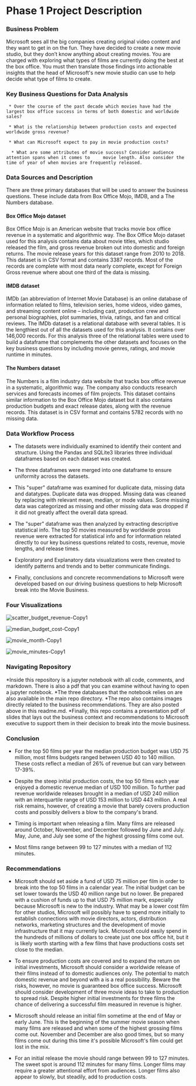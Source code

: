 # Phase 1 Project Description


### Business Problem

Microsoft sees all the big companies creating original video content and they want to get in on the fun. They have decided to create a new movie studio, but they don’t know anything about creating movies. You are charged with exploring what types of films are currently doing the best at the box office. You must then translate those findings into actionable insights that the head of Microsoft's new movie studio can use to help decide what type of films to create.


### Key Business Questions for Data Analysis

     * Over the course of the past decade which movies have had the largest box office success in terms of both domestic and worldwide sales?

     * What is the relationship between production costs and expected worldwide gross revenue?

     * What can Microsoft expect to pay in movie production costs?

      * What are some attributes of movie success? Consider audience attention spans when it comes to     movie length. Also consider the time of year of when movies are frequently released.


### Data Sources and Description

There are three primary databases that will be used to answer the business questions. These include data from Box Office Mojo, IMDB, and a The Numbers database.

#### Box Office Mojo dataset 

Box Office Mojo is an American website that tracks movie box office revenue in a systematic and algorithmic way. The Box Office Mojo dataset used for this analysis contains data about movie titles, which studio released the film, and gross revenue broken out into domestic and foreign returns.  The movie release years for this dataset range from 2010 to 2018. This dataset is in CSV format and contains 3387 records. Most of the records are complete with most data nearly complete, except for Foreign Gross revenue where about one third of the data is missing.  

#### IMDB dataset

IMDb (an abbreviation of Internet Movie Database) is an online database of information related to films, television series, home videos, video games, and streaming content online – including cast, production crew and personal biographies, plot summaries, trivia, ratings, and fan and critical reviews. The IMDb dataset is a relational database with several tables. It is the lengthiest out of all the datasets used for this analysis. It contains over 146,000 records. For this analysis three of the relational tables were used to build a dataframe that complements the other datasets and focuses on the key business questions by including movie genres, ratings, and movie runtime in minutes.  

#### The Numbers dataset

The Numbers is a film industry data website that tracks box office revenue in a systematic, algorithmic way. The company also conducts research services and forecasts incomes of film projects. This dataset contains similar information to the Box Office Mojo dataset but it also contains production budgets and exact release dates, along with the revenue records. This dataset is in CSV format and contains 5782 records with no missing data. 

### Data Workflow Process

* The datasets were individually examined to identify their content and structure. Using the Pandas and SQLite3 libraries three individual dataframes based on each dataset was created. 


* The three dataframes were merged into one dataframe to ensure uniformity across the datasets. 


* This "super" dataframe was examined for duplicate data, missing data and datatypes. Duplicate data was dropped. Missing data was cleaned by replacing with relevant mean, median, or mode values. Some missing data was categorized as missing and other missing data was dropped if it did not greatly affect the overall data spread.  


* The "super" dataframe was then analyzed by extracting descriptive statistical info. The top 50 movies measured by worldwide gross revenue were extracted for statistical info and for information related directly to our key business questions related to costs, revenue, movie lengths, and release times. 


* Exploratory and Explanatory data visualizations were then created to identify patterns and trends and to better communicate findings. 


* Finally, conclusions and concrete recommendations to Microsoft were developed based on our driving business questions to help Microsoft break into the Movie Business. 


### Four Visualizations

![scatter_budget_revenue-Copy1](https://user-images.githubusercontent.com/104652254/179293290-0da281ae-9587-411c-9421-56cff9ddaab1.png)

![median_budget_cost-Copy1](https://user-images.githubusercontent.com/104652254/179293311-808be293-392b-4a08-9c1b-c77243e520e5.png)

![movie_month-Copy1](https://user-images.githubusercontent.com/104652254/179293329-ec56a21d-3d6d-4637-8c89-c9b4636b5ed1.png)

![movie_minutes-Copy1](https://user-images.githubusercontent.com/104652254/179293338-b638610c-33b1-4e88-a034-54ce9bae65fc.png)


### Navigating Repository

*Inside this repository is a jupyter notebook with all code, comments, and markdown. There is also a pdf that you can examine without having to open a jupyter notebook.
*The three databases that the notebook relies on are also available in the main repo directory. 
*The repo also contains images directly related to the business recommendations. They are also posted above in this readme.md.
*Finally, this repo contains a presentation pdf of slides that lays out the business context and recommendations to Microsoft executive to support them in their decision to break into the movie business. 


### Conclusion


* For the top 50 films per year the median production budget was USD 75 million, most films budgets ranged between USD 40 to 140 million. These costs reflect a median of 26% of revenue but can vary between 17-39%. 


* Despite the steep initial production costs, the top 50 films each year enjoyed a domestic revenue median of USD 100 million. To further pad revenue worldwide releases brought in a median of USD 240 million with an interquartile range of USD 153 million to USD 443 million. A real risk remains, however, of creating a movie that barely covers production costs and possibly delivers a blow to the company's brand. 


* Timing is important when releasing a film. Many films are released around October, November, and December followed by June and July. May, June, and July see some of the highest grossing films come out. 


* Most films range between 99 to 127 minutes with a median of 112 minutes.

### Recommendations


* Microsoft should set aside a fund of USD 75 million per film in order to break into the top 50 films in a calendar year. The initial budget can be set lower towards the USD 40 million range but no lower. Be prepared with a cushion of funds up to that USD 75 million mark, especially because Microsoft is new to the industry. What may be a lower cost film for other studios, Microsoft will possibly have to spend more initially to establish connections with movie directors, actors, distribution networks, marketing structures and the development of movie infrastructure that it may currently lack. Microsoft could easily spend in the hundreds of millions of dollars to create just one box office hit, but it is likely worth starting with a few films that have productions costs set close to the median.


* To ensure production costs are covered and to expand the return on initial investments, Microsoft should consider a worldwide release of their films instead of to domestic audiences only. The potential to match domestic revenue and beyond with a is a real possibility. Beware the risks, however, no movie is guaranteed box office success. Microsoft should consider development of three movie ideas to take to production to spread risk. Despite higher initial investments for three films the chance of delivering a successful film measured in revenue is higher. 


* Microsoft should release an initial film sometime at the end of May or early June. This is the beginning of the summer movie season when many films are released and when some of the highest grossing films come out. November and December are also good times, but so many films come out during this time it's possible Microsoft's film could get lost in the mix. 


* For an initial release the movie should range between 99 to 127 minutes. The sweet spot is around 112 minutes for many films. Longer films may require a greater attentional effort from audiences. Longer films also appear to slowly, but steadily, add to production costs. 


       
